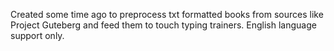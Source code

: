 Created some time ago to preprocess txt formatted books from sources like Project Guteberg and feed them to
touch typing trainers. English language support only.
